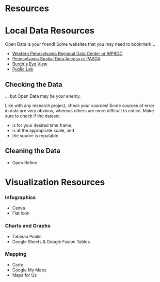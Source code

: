 # Resources


# Local Data Resources

Open Data is your friend! Some websites that you may need to bookmark...

* [Western Pennsylvania Regional Data Center or WPRDC](http://www.wprdc.org/) 
* [Pennsylvania Spatial Data Access or PASDA](http://www.pasda.psu.edu/)
* [Burgh's Eye View](https://pittsburghpa.shinyapps.io/BurghsEyeView/)
* [Public Lab](https://publiclab.org/methods)


## Checking the Data

... but Open Data may be your enemy.

Like with any research project, check your sources!  Some sources of error in data are very obvious, whereas others are more difficult to notice. Make sure to check if the dataset
* is for your desired time frame,
* is at the appropriate scale, and
* the source is reputable.


## Cleaning the Data
* Open Refine


# Visualization Resources


### Infographics
* Canva
* Flat Icon


### Charts and Graphs
* Tableau Public
* Google Sheets & Google Fusion Tables


### Mapping
* Carto
* Google My Maps
* Maps for Us


